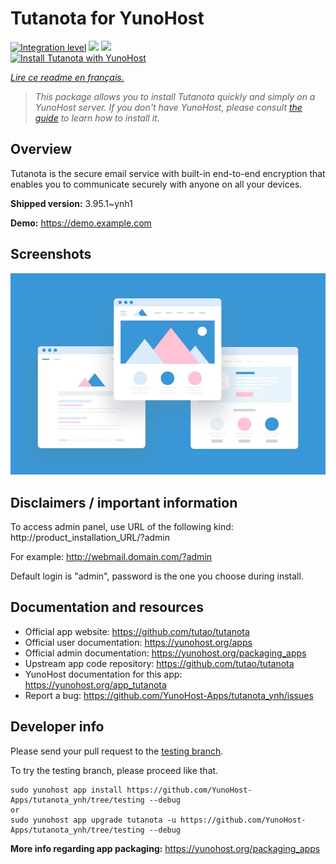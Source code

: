 <!--
N.B.: This README was automatically generated by https://github.com/YunoHost/apps/tree/master/tools/README-generator
It shall NOT be edited by hand.
-->

# Tutanota for YunoHost

[![Integration level](https://dash.yunohost.org/integration/tutanota.svg)](https://dash.yunohost.org/appci/app/tutanota) ![](https://ci-apps.yunohost.org/ci/badges/tutanota.status.svg) ![](https://ci-apps.yunohost.org/ci/badges/tutanota.maintain.svg)  
[![Install Tutanota with YunoHost](https://install-app.yunohost.org/install-with-yunohost.svg)](https://install-app.yunohost.org/?app=tutanota)

*[Lire ce readme en français.](./README_fr.md)*

> *This package allows you to install Tutanota quickly and simply on a YunoHost server.
If you don't have YunoHost, please consult [the guide](https://yunohost.org/#/install) to learn how to install it.*

## Overview

Tutanota is the secure email service with built-in end-to-end encryption that enables you to communicate securely with anyone on all your devices.


**Shipped version:** 3.95.1~ynh1

**Demo:** https://demo.example.com

## Screenshots

![](./doc/screenshots/example.jpg)

## Disclaimers / important information

To access admin panel, use URL of the following kind: http://product_installation_URL/?admin

For example: http://webmail.domain.com/?admin

Default login is "admin", password is the one you choose during install. 

## Documentation and resources

* Official app website: https://github.com/tutao/tutanota
* Official user documentation: https://yunohost.org/apps
* Official admin documentation: https://yunohost.org/packaging_apps
* Upstream app code repository: https://github.com/tutao/tutanota
* YunoHost documentation for this app: https://yunohost.org/app_tutanota
* Report a bug: https://github.com/YunoHost-Apps/tutanota_ynh/issues

## Developer info

Please send your pull request to the [testing branch](https://github.com/YunoHost-Apps/tutanota_ynh/tree/testing).

To try the testing branch, please proceed like that.
```
sudo yunohost app install https://github.com/YunoHost-Apps/tutanota_ynh/tree/testing --debug
or
sudo yunohost app upgrade tutanota -u https://github.com/YunoHost-Apps/tutanota_ynh/tree/testing --debug
```

**More info regarding app packaging:** https://yunohost.org/packaging_apps